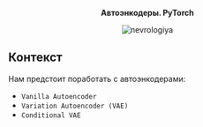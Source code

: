 <p align="center"><b>Автоэнкодеры. PyTorch</b></h3>
<p align="center"><img src="https://i.ibb.co/C2pzS4v/image-1582299090634-df900b01178a9a4c10f96028ae03f354.png" alt="nevrologiya" border="0"></p>





## Контекст

Нам предстоит поработать с автоэнкодерами:
- `Vanilla Autoencoder`
- `Variation Autoencoder (VAE)`
- `Conditional VAE`
